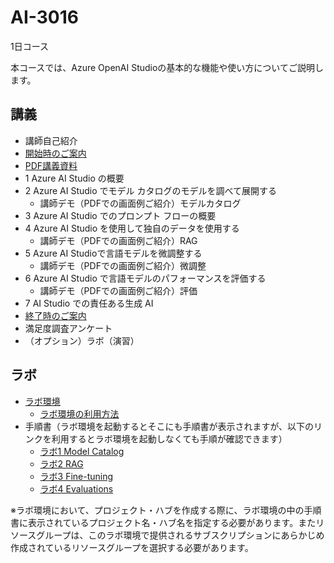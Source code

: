 # AI-3016

1日コース

本コースでは、Azure OpenAI Studioの基本的な機能や使い方についてご説明します。

## 講義

- 講師自己紹介
- [開始時のご案内](../opening.md)
- [PDF講義資料](AI-3016.pdf)
- 1 Azure AI Studio の概要
- 2 Azure AI Studio でモデル カタログのモデルを調べて展開する
  - 講師デモ（PDFでの画面例ご紹介）モデルカタログ
- 3 Azure AI Studio でのプロンプト フローの概要
- 4 Azure AI Studio を使用して独自のデータを使用する
  - 講師デモ（PDFでの画面例ご紹介）RAG
- 5 Azure AI Studioで言語モデルを微調整する
  - 講師デモ（PDFでの画面例ご紹介）微調整
- 6 Azure AI Studio で言語モデルのパフォーマンスを評価する
  - 講師デモ（PDFでの画面例ご紹介）評価
- 7 AI Studio での責任ある生成 AI
- [終了時のご案内](../closing-cloudslice.md)
- 満足度調査アンケート
- （オプション）ラボ（演習）

## ラボ

- [ラボ環境](https://esi.learnondemand.net/)
  - [ラボ環境の利用方法](../ラボ環境の利用方法.pdf)
- 手順書（ラボ環境を起動するとそこにも手順書が表示されますが、以下のリンクを利用するとラボ環境を起動しなくても手順が確認できます）
  - [ラボ1 Model Catalog](lab01.md)
  - [ラボ2 RAG](lab02.md)
  - [ラボ3 Fine-tuning](lab03.md)
  - [ラボ4 Evaluations](lab04.md)

※ラボ環境において、プロジェクト・ハブを作成する際に、ラボ環境の中の手順書に表示されているプロジェクト名・ハブ名を指定する必要があります。またリソースグループは、このラボ環境で提供されるサブスクリプションにあらかじめ作成されているリソースグループを選択する必要があります。
